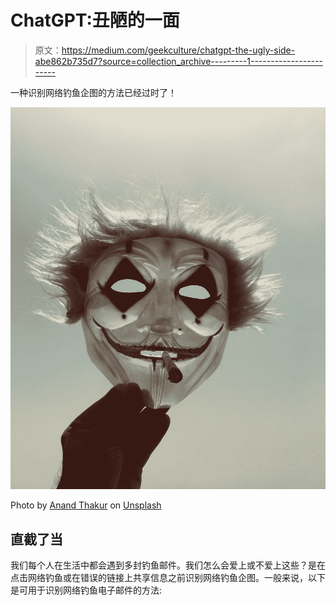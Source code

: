 # ChatGPT:丑陋的一面

> 原文：<https://medium.com/geekculture/chatgpt-the-ugly-side-abe862b735d7?source=collection_archive---------1----------------------->

一种识别网络钓鱼企图的方法已经过时了！

![](img/54d6157bfa31572c0054969b87ea7a38.png)

Photo by [Anand Thakur](https://unsplash.com/@oversorted?utm_source=medium&utm_medium=referral) on [Unsplash](https://unsplash.com?utm_source=medium&utm_medium=referral)

## 直截了当

我们每个人在生活中都会遇到多封钓鱼邮件。我们怎么会爱上或不爱上这些？是在点击网络钓鱼或在错误的链接上共享信息之前识别网络钓鱼企图。一般来说，以下是可用于识别网络钓鱼电子邮件的方法: